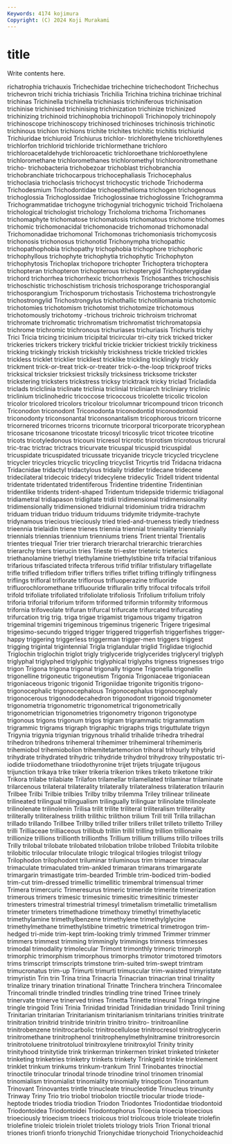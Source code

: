 ```yaml
---
Keywords: 4174 kojimura
Copyright: (C) 2024 Koji Murakami
---
```


# title

Write contents here.



richatrophia trichauxis Trichechidae
trichechine trichechodont Trichechus trichevron trichi trichia trichiasis Trichilia Trichina trichina
trichinae trichinal trichinas Trichinella trichinella trichiniasis trichiniferous trichinisation trichinise trichinised
trichinising trichinization trichinize trichinized trichinizing trichinoid trichinophobia trichinopoli Trichinopoly trichinopoly
trichinoscope trichinoscopy trichinosed trichinoses trichinosis trichinotic trichinous trichion trichions trichite
trichites trichitic trichitis trichiurid Trichiuridae trichiuroid Trichiurus trichlor- trichlorethylene trichlorethylenes
trichlorfon trichlorid trichloride trichlormethane trichloro trichloroacetaldehyde trichloroacetic trichloroethane trichloroethylene trichloromethane
trichloromethanes trichloromethyl trichloronitromethane tricho- trichobacteria trichobezoar trichoblast trichobranchia trichobranchiate trichocarpous
trichocephaliasis Trichocephalus trichoclasia trichoclasis trichocyst trichocystic trichode Trichoderma Trichodesmium Trichodontidae
trichoepithelioma trichogen trichogenous trichoglossia Trichoglossidae Trichoglossinae trichoglossine Trichogramma Trichogrammatidae trichogyne
trichogynial trichogynic trichoid Tricholaena trichological trichologist trichology Tricholoma trichoma Trichomanes
trichomaphyte trichomatose trichomatosis trichomatous trichome trichomes trichomic trichomonacidal trichomonacide trichomonad
trichomonadal Trichomonadidae trichomonal Trichomonas trichomoniasis trichomycosis trichonosis trichonosus trichonotid Trichonympha
trichopathic trichopathophobia trichopathy trichophobia trichophore trichophoric trichophyllous trichophyte trichophytia trichophytic
Trichophyton trichophytosis Trichoplax trichopore trichopter Trichoptera trichoptera trichopteran trichopteron trichopterous
trichopterygid Trichopterygidae trichord trichorrhea trichorrhexic trichorrhexis Trichosanthes trichoschisis trichoschistic trichoschistism
trichosis trichosporange trichosporangial trichosporangium Trichosporum trichostasis Trichostema trichostrongyle trichostrongylid Trichostrongylus
trichothallic trichotillomania trichotomic trichotomies trichotomism trichotomist trichotomize trichotomous trichotomously trichotomy
-trichous trichroic trichroism trichromat trichromate trichromatic trichromatism trichromatist trichromatopsia trichrome
trichromic trichronous trichuriases trichuriasis Trichuris trichy Trici Tricia tricing tricinium
tricipital tricircular tri-city trick tricked tricker trickeries trickers trickery trickful
trickie trickier trickiest trickily trickiness tricking trickingly trickish trickishly trickishness
trickle trickled trickles trickless tricklet tricklier trickliest tricklike trickling tricklingly
trickly trickment trick-or-treat trick-or-treater trick-o-the-loop trickproof tricks tricksical tricksier tricksiest
tricksily tricksiness tricksome trickster trickstering tricksters trickstress tricksy tricktrack tricky
triclad Tricladida triclads triclclinia triclinate triclinia triclinial tricliniarch tricliniary triclinic
triclinium triclinohedric tricoccose tricoccous tricolette tricolic tricolon tricolor tricolored tricolors
tricolour tricolumnar tricompound tricon triconch Triconodon triconodont Triconodonta triconodontid triconodontoid
triconodonty triconsonantal triconsonantalism tricophorous tricorn tricorne tricornered tricornes tricorns tricornute
tricorporal tricorporate tricoryphean tricosane tricosanone tricostate tricosyl tricosylic tricot tricotee
tricotine tricots tricotyledonous tricouni tricresol tricrotic tricrotism tricrotous tricrural tric-trac
trictrac trictracs tricurvate tricuspal tricuspid tricuspidal tricuspidate tricuspidated tricussate tricyanide
tricycle tricycled tricyclene tricycler tricycles tricyclic tricycling tricyclist Tricyrtis trid
Tridacna tridacna Tridacnidae tridactyl tridactylous tridaily triddler tridecane tridecene tridecilateral
tridecoic tridecyl tridecylene tridecylic Tridell trident tridental tridentate tridentated tridentiferous
Tridentine tridentine Tridentinian tridentlike tridents trident-shaped Tridentum tridepside tridermic tridiagonal
tridiametral tridiapason tridigitate tridii tridimensional tridimensionality tridimensionally tridimensioned tridiurnal tridominium
tridra tridrachm triduam triduan triduo triduum triduums tridymite tridymite-trachyte tridynamous
triecious trieciously tried tried-and-trueness triedly triedness trieennia trielaidin triene trienes
triennia triennial trienniality triennially triennials triennias triennium trienniums triens Trient
triental Trientalis trientes triequal Trier trier trierarch trierarchal trierarchic trierarchies
trierarchy triers trierucin tries Trieste tri-ester trieteric trieterics triethanolamine triethyl
triethylamine triethylstibine trifa trifacial trifanious trifarious trifasciated trifecta triferous trifid
trifilar trifistulary triflagellate trifle trifled trifledom trifler triflers trifles triflet
trifling triflingly triflingness triflings trifloral triflorate triflorous trifluoperazine trifluoride trifluorochloromethane
trifluouride trifluralin trifly trifocal trifocals trifoil trifold trifoliate trifoliated trifoliolate
trifoliosis Trifolium trifolium trifoly triforia triforial triforium triform triformed triformin
triformity triformous trifornia trifoveolate trifuran trifurcal trifurcate trifurcated trifurcating trifurcation
trig trig. triga trigae trigamist trigamous trigamy trigatron trigeminal trigemini
trigeminous trigeminus trigeneric Trigere trigesimal trigesimo-secundo trigged trigger triggered triggerfish
triggerfishes trigger-happy triggering triggerless triggerman trigger-men triggers triggest trigging trigintal
trigintennial Trigla triglandular triglid Triglidae triglochid Triglochin triglochin triglot trigly
triglyceride triglycerides triglyceryl triglyph triglyphal triglyphed triglyphic triglyphical triglyphs trigness
trignesses trigo trigon Trigona trigona trigonal trigonally trigone Trigonella trigonellin
trigonelline trigoneutic trigoneutism Trigonia Trigoniaceae trigoniacean trigoniaceous trigonic trigonid Trigoniidae
trigonite trigonitis trigono- trigonocephalic trigonocephalous Trigonocephalus trigonocephaly trigonocerous trigonododecahedron trigonodont
trigonoid trigonometer trigonometria trigonometric trigonometrical trigonometrically trigonometrician trigonometries trigonometry trigonon
trigonotype trigonous trigons trigonum trigos trigram trigrammatic trigrammatism trigrammic trigrams
trigraph trigraphic trigraphs trigs triguttulate trigyn Trigynia trigynia trigynian trigynous
trihalid trihalide trihedra trihedral trihedron trihedrons trihemeral trihemimer trihemimeral trihemimeris
trihemiobol trihemiobolion trihemitetartemorion trihoral trihourly trihybrid trihydrate trihydrated trihydric trihydride
trihydrol trihydroxy trihypostatic tri-iodide triiodomethane triiodothyronine trijet trijets trijugate trijugous
trijunction trikaya trike triker trikeria trikerion trikes triketo triketone trikir
Trikora trilabe trilabiate Trilafon trilamellar trilamellated trilaminar trilaminate trilarcenous trilateral
trilaterality trilaterally trilateralness trilateration trilaurin Trilbee Trilbi Trilbie trilbies Trilby
trilby trilemma Triley trilinear trilineate trilineated trilingual trilingualism trilingually trilinguar
trilinolate trilinoleate trilinolenate trilinolenin Trilisa trilit trilite triliteral triliteralism triliterality
triliterally triliteralness trilith trilithic trilithon trilium Trill trill Trilla trillachan
trillado trillando Trillbee Trillby trilled triller trillers trillet trilleto trilletto
Trilley trilli Trilliaceae trilliaceous trillibub trilliin trillil trilling trillion trillionaire
trillionize trillions trillionth trillionths Trillium trillium trilliums trillo trilloes trills
Trilly trilobal trilobate trilobated trilobation trilobe trilobed Trilobita trilobite trilobitic
trilocular triloculate trilogic trilogical trilogies trilogist trilogy Trilophodon trilophodont triluminar
triluminous trim trimacer trimacular trimaculate trimaculated trim-ankled trimaran trimarans trimargarate
trimargarin trimastigate trim-bearded Trimble trim-bodiced trim-bodied trim-cut trim-dressed trimellic trimellitic
trimembral trimensual trimer Trimera trimercuric Trimeresurus trimeric trimeride trimerite trimerization
trimerous trimers trimesic trimesinic trimesitic trimesitinic trimester trimesters trimestral trimestrial
trimesyl trimetalism trimetallic trimetallism trimeter trimeters trimethadione trimethoxy trimethyl trimethylacetic
trimethylamine trimethylbenzene trimethylene trimethylglycine trimethylmethane trimethylstibine trimetric trimetrical trimetrogon trim-hedged
tri-mide trim-kept trim-looking trimly trimmed Trimmer trimmer trimmers trimmest trimming
trimmingly trimmings trimness trimnesses trimodal trimodality trimolecular Trimont trimonthly trimoric
trimorph trimorphic trimorphism trimorphous trimorphs trimotor trimotored trimotors trims trimscript
trimscripts trimstone trim-suited trim-swept trimtram trimucronatus trim-up Trimurti trimurti trimuscular
trim-waisted trimyristate trimyristin Trin trin Trina trina Trinacria Trinacrian trinacrian
trinal trinality trinalize trinary trination trinational Trinatte Trinchera trinchera Trincomalee
Trincomali trindle trindled trindles trindling trine trined Trinee trinely trinervate
trinerve trinerved trines Trinetta Trinette trineural Tringa tringine tringle tringoid
Trini Trinia Trinidad trinidad Trinidadian trinidado Trinil trining Trinitarian trinitarian
Trinitarianism trinitarianism trinitarians trinities trinitrate trinitration trinitrid trinitride trinitrin trinitro
trinitro- trinitroaniline trinitrobenzene trinitrocarbolic trinitrocellulose trinitrocresol trinitroglycerin trinitromethane trinitrophenol trinitrophenylmethylnitramine
trinitroresorcin trinitrotoluene trinitrotoluol trinitroxylene trinitroxylol Trinity trinity trinityhood trinitytide trink
trinkerman trinkermen trinket trinketed trinketer trinketing trinketries trinketry trinkets trinkety
Trinkgeld trinkle trinklement trinklet trinkum trinkums trinkum-trankum Trinl Trinobantes trinoctial
trinoctile trinocular trinodal trinode trinodine trinol trinomen trinomial trinomialism trinomialist
trinomiality trinomially trinopticon Trinorantum Trinovant Trinovantes trintle trinucleate trinucleotide Trinucleus
trinunity Trinway Triny Trio trio triobol triobolon trioctile triocular triode
triode-heptode triodes triodia triodion Triodon Triodontes Triodontidae triodontoid Triodontoidea Triodontoidei
Triodontophorus Trioecia trioecia trioecious trioeciously trioecism trioecs trioicous triol triolcous
triole trioleate triolefin triolefine trioleic triolein triolet triolets triology triols
Trion Trional trional triones trionfi trionfo trionychid Trionychidae trionychoid Trionychoideachid
